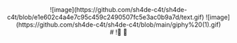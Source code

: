 <div align="center">
![image](https://github.com/sh4de-c4t/sh4de-c4t/blob/e1e602c4a4e7c95c459c2490507fc5e3ac0b9a7d/text.gif)
![image](https://github.com/sh4de-c4t/sh4de-c4t/blob/main/giphy%20(1).gif)
<br>
# <Hello, world>!👋 🌱

<!---
sh4de-c4t/sh4de-c4t is a ✨ special ✨ repository because its `README.md` (this file) appears on your GitHub profile.
You can click the Preview link to take a look at your changes.
--->
